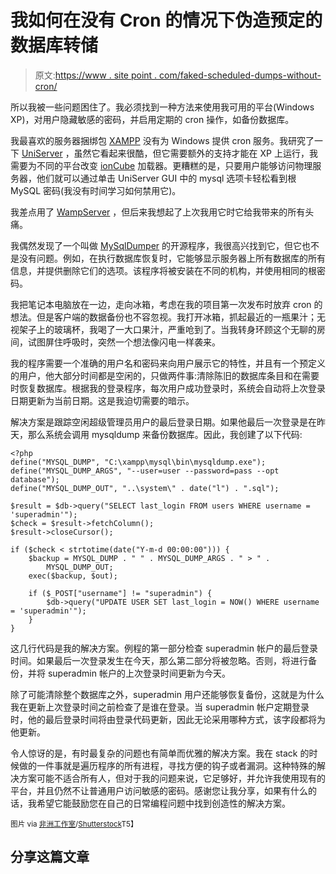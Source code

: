 # 我如何在没有 Cron 的情况下伪造预定的数据库转储

> 原文:[https://www . site point . com/faked-scheduled-dumps-without-cron/](https://www.sitepoint.com/faked-scheduled-dumps-without-cron/)

所以我被一些问题困住了。我必须找到一种方法来使用我可用的平台(Windows XP)，对用户隐藏敏感的密码，并启用定期的 cron 操作，如备份数据库。

我最喜欢的服务器捆绑包 [XAMPP](http://www.apachefriends.org/en/xampp.html) 没有为 Windows 提供 cron 服务。我研究了一下 [UniServer](http://www.uniformserver.com/) ，虽然它看起来很酷，但它需要额外的支持才能在 XP 上运行，我需要为不同的平台改变 [ionCube](http://www.ioncube.com/) 加载器。更糟糕的是，只要用户能够访问物理服务器，他们就可以通过单击 UniServer GUI 中的 mysql 选项卡轻松看到根 MySQL 密码(我没有时间学习如何禁用它)。

我差点用了 [WampServer](http://www.wampserver.com/en/) ，但后来我想起了上次我用它时它给我带来的所有头痛。

我偶然发现了一个叫做 [MySqlDumper](http://www.mysqldumper.net/) 的开源程序，我很高兴找到它，但它也不是没有问题。例如，在执行数据库恢复时，它能够显示服务器上所有数据库的所有信息，并提供删除它们的选项。该程序将被安装在不同的机构，并使用相同的根密码。

我把笔记本电脑放在一边，走向冰箱，考虑在我的项目第一次发布时放弃 cron 的想法。但是客户端的数据备份也不容忽视。我打开冰箱，抓起最近的一瓶果汁；无视架子上的玻璃杯，我喝了一大口果汁，严重呛到了。当我转身环顾这个无聊的房间，试图屏住呼吸时，突然一个想法像闪电一样袭来。

我的程序需要一个准确的用户名和密码来向用户展示它的特性，并且有一个预定义的用户，他大部分时间都是空闲的，只做两件事:清除陈旧的数据库条目和在需要时恢复数据库。根据我的登录程序，每次用户成功登录时，系统会自动将上次登录日期更新为当前日期。这是我迫切需要的暗示。

解决方案是跟踪空闲超级管理员用户的最后登录日期。如果他最后一次登录是在昨天，那么系统会调用 mysqldump 来备份数据库。因此，我创建了以下代码:

```
<?php
define("MYSQL_DUMP", "C:\xampp\mysql\bin\mysqldump.exe");
define("MYSQL_DUMP_ARGS", "--user=user --password=pass --opt database");
define("MYSQL_DUMP_OUT", "..\system\" . date("l") . ".sql");

$result = $db->query("SELECT last_login FROM users WHERE username = 'superadmin'");
$check = $result->fetchColumn();
$result->closeCursor();

if ($check < strtotime(date("Y-m-d 00:00:00"))) {
    $backup = MYSQL_DUMP . " " . MYSQL_DUMP_ARGS . " > " .
        MYSQL_DUMP_OUT;
    exec($backup, $out);

    if ($_POST["username"] != "superadmin") {
        $db->query("UPDATE USER SET last_login = NOW() WHERE username = 'superadmin'");
    }
}
```

这几行代码是我的解决方案。例程的第一部分检查 superadmin 帐户的最后登录时间。如果最后一次登录发生在今天，那么第二部分将被忽略。否则，将进行备份，并将 superadmin 帐户的上次登录时间更新为今天。

除了可能清除整个数据库之外，superadmin 用户还能够恢复备份，这就是为什么我在更新上次登录时间之前检查了是谁在登录。当 superadmin 帐户定期登录时，他的最后登录时间将由登录代码更新，因此无论采用哪种方式，该字段都将为他更新。

令人惊讶的是，有时最复杂的问题也有简单而优雅的解决方案。我在 stack 的时候做的一件事就是遍历程序的所有进程，寻找方便的钩子或者漏洞。这种特殊的解决方案可能不适合所有人，但对于我的问题来说，它足够好，并允许我使用现有的平台，并且仍然不让普通用户访问敏感的密码。感谢您让我分享，如果有什么的话，我希望它能鼓励您在自己的日常编程问题中找到创造性的解决方案。

<small>图片 via [非洲工作室](http://www.shutterstock.com/gallery-137002p1.html)/[Shutterstock](http://www.shutterstock.com)T5】</small>

## 分享这篇文章